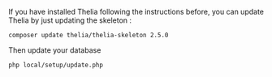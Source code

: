 
If you have installed Thelia following the instructions before, you can update Thelia by just updating the skeleton :

```
composer update thelia/thelia-skeleton 2.5.0
```

Then update your database

```bash
php local/setup/update.php
```